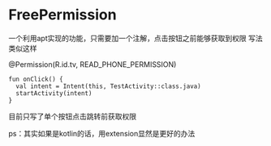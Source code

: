 # FreePermission
一个利用apt实现的功能，只需要加一个注解，点击按钮之前能够获取到权限
写法类似这样


  @Permission(R.id.tv, READ_PHONE_PERMISSION)
  
    fun onClick() {
      val intent = Intent(this, TestActivity::class.java)
      startActivity(intent)
    }

目前只写了单个按钮点击跳转前获取权限





ps：其实如果是kotlin的话，用extension显然是更好的办法
